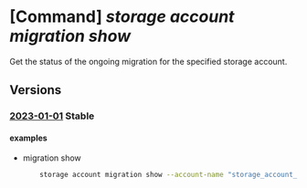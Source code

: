 # [Command] _storage account migration show_

Get the status of the ongoing migration for the specified storage account.

## Versions

### [2023-01-01](/Resources/mgmt-plane/L3N1YnNjcmlwdGlvbnMve30vcmVzb3VyY2Vncm91cHMve30vcHJvdmlkZXJzL21pY3Jvc29mdC5zdG9yYWdlL3N0b3JhZ2VhY2NvdW50cy97fS9hY2NvdW50bWlncmF0aW9ucy97fQ==/2023-01-01.xml) **Stable**

<!-- mgmt-plane /subscriptions/{}/resourcegroups/{}/providers/microsoft.storage/storageaccounts/{}/accountmigrations/{} 2023-01-01 -->

#### examples

- migration show
    ```bash
        storage account migration show --account-name "storage_account_name" -g "resource_group_name"
    ```
